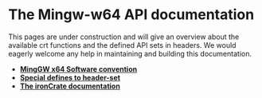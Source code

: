 # The Mingw-w64 API documentation

This pages are under construction and will give an overview about the
available crt functions and the defined API sets in headers. We would
eagerly welcome any help in maintaining and building this documentation.

-   **[MingGW x64 Software convention](./mingw-x64-software-convention.md)**
-   **[Special defines to header-set](./special-defines-to-headerset.md)**
-   **[The ironCrate documentation](./libw64crt-documentation.md)**
